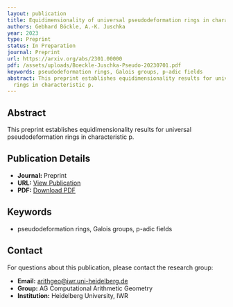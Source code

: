 ```yaml
---
layout: publication
title: Equidimensionality of universal pseudodeformation rings in characteristic p
authors: Gebhard Böckle, A.-K. Juschka
year: 2023
type: Preprint
status: In Preparation
journal: Preprint
url: https://arxiv.org/abs/2301.00000
pdf: /assets/uploads/Boeckle-Juschka-Pseudo-20230701.pdf
keywords: pseudodeformation rings, Galois groups, p-adic fields
abstract: This preprint establishes equidimensionality results for universal pseudodeformation
  rings in characteristic p.
---
```



## Abstract

This preprint establishes equidimensionality results for universal pseudodeformation rings in characteristic p.

## Publication Details

- **Journal:** Preprint
- **URL:** [View Publication](https://arxiv.org/abs/2301.00000)
- **PDF:** [Download PDF](/assets/uploads/Boeckle-Juschka-Pseudo-20230701.pdf)

## Keywords

- pseudodeformation rings, Galois groups, p-adic fields


## Contact

For questions about this publication, please contact the research group:
- **Email:** arithgeo@iwr.uni-heidelberg.de
- **Group:** AG Computational Arithmetic Geometry
- **Institution:** Heidelberg University, IWR